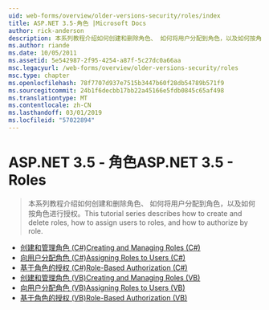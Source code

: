 ```yaml
---
uid: web-forms/overview/older-versions-security/roles/index
title: ASP.NET 3.5-角色 |Microsoft Docs
author: rick-anderson
description: 本系列教程介绍如何创建和删除角色、 如何将用户分配到角色，以及如何按角色进行授权。
ms.author: riande
ms.date: 10/05/2011
ms.assetid: 5e542987-2f95-4254-a87f-5c27dc0a66aa
msc.legacyurl: /web-forms/overview/older-versions-security/roles
msc.type: chapter
ms.openlocfilehash: 78f7707d937e7515b3447b60f28db54789b571f9
ms.sourcegitcommit: 24b1f6decbb17bb22a45166e5fdb0845c65af498
ms.translationtype: MT
ms.contentlocale: zh-CN
ms.lasthandoff: 03/01/2019
ms.locfileid: "57022894"
---
```

<a name="aspnet-35---roles"></a><span data-ttu-id="57bd6-103">ASP.NET 3.5 - 角色</span><span class="sxs-lookup"><span data-stu-id="57bd6-103">ASP.NET 3.5 - Roles</span></span>
====================
> <span data-ttu-id="57bd6-104">本系列教程介绍如何创建和删除角色、 如何将用户分配到角色，以及如何按角色进行授权。</span><span class="sxs-lookup"><span data-stu-id="57bd6-104">This tutorial series describes how to create and delete roles, how to assign users to roles, and how to authorize by role.</span></span>


- [<span data-ttu-id="57bd6-105">创建和管理角色 (C#)</span><span class="sxs-lookup"><span data-stu-id="57bd6-105">Creating and Managing Roles (C#)</span></span>](creating-and-managing-roles-cs.md)
- [<span data-ttu-id="57bd6-106">向用户分配角色 (C#)</span><span class="sxs-lookup"><span data-stu-id="57bd6-106">Assigning Roles to Users (C#)</span></span>](assigning-roles-to-users-cs.md)
- [<span data-ttu-id="57bd6-107">基于角色的授权 (C#)</span><span class="sxs-lookup"><span data-stu-id="57bd6-107">Role-Based Authorization (C#)</span></span>](role-based-authorization-cs.md)
- [<span data-ttu-id="57bd6-108">创建和管理角色 (VB)</span><span class="sxs-lookup"><span data-stu-id="57bd6-108">Creating and Managing Roles (VB)</span></span>](creating-and-managing-roles-vb.md)
- [<span data-ttu-id="57bd6-109">向用户分配角色 (VB)</span><span class="sxs-lookup"><span data-stu-id="57bd6-109">Assigning Roles to Users (VB)</span></span>](assigning-roles-to-users-vb.md)
- [<span data-ttu-id="57bd6-110">基于角色的授权 (VB)</span><span class="sxs-lookup"><span data-stu-id="57bd6-110">Role-Based Authorization (VB)</span></span>](role-based-authorization-vb.md)
